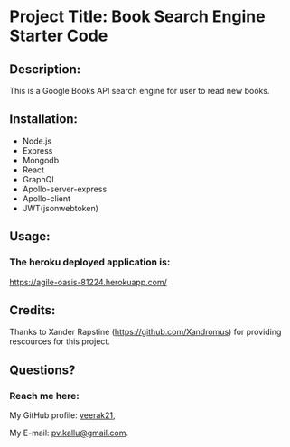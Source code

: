 # Project Title: Book Search Engine Starter Code

## Description:
 This is a Google Books API search engine for user to read new books.


## Installation:
  - Node.js
  - Express
  - Mongodb
  - React
  - GraphQl
  - Apollo-server-express
  - Apollo-client
  - JWT(jsonwebtoken)


## Usage:



### The heroku deployed application is: 
https://agile-oasis-81224.herokuapp.com/ 



## Credits:
  Thanks to Xander Rapstine (https://github.com/Xandromus) for providing rescources for this project.



## Questions?
  ### Reach me here: 
   My GitHub profile:   [veerak21](https://github.com/veerak21),

   My E-mail: pv.kallu@gmail.com.     